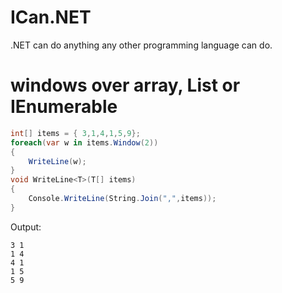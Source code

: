 # ICan.NET
.NET can do anything any other programming language can do.

# windows over array, List or IEnumerable

```csharp
int[] items = { 3,1,4,1,5,9};
foreach(var w in items.Window(2))
{
    WriteLine(w);
}
void WriteLine<T>(T[] items)
{
    Console.WriteLine(String.Join(",",items));
}
```

Output:

```
3 1
1 4
4 1
1 5
5 9
```

